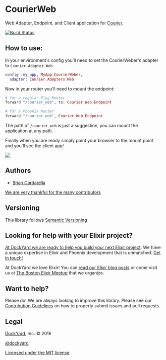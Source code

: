 # CourierWeb

Web Adapter, Endpoint, and Client application for [Courier](https://github.com/DockYard/courier).

[![Build Status](https://secure.travis-ci.org/DockYard/elixir-courier_web.svg?branch=master)](http://travis-ci.org/DockYard/elixir-courier_web)

## How to use:

In your environment's config you'll need to set the CourierWeber's adapter to `Courier.Adapter.Web`

```elixir
config :my_app, MyApp.CourierWeber,
  adapter: Courier.Adapters.Web
```

Now in your router you'll need to mount the endpoint:

```elixir
# for a regular Plug Router
forward "/courier_web", to: Courier.Web.Endpoint

# for a Phoenix Router
forward "/courier_web", Courier.Web.Endpoint
```

The path of `/courier_web` is just a suggestion, you can mount the application at any path.

Finally when you are ready simply point your browser to the mount point and you'll see the
client app!

![](http://i.imgur.com/2TfNckf.gif)

## Authors ##

* [Brian Cardarella](http://twitter.com/bcardarella)

[We are very thankful for the many contributors](https://github.com/dockyard/elixir-courier_web/graphs/contributors)

## Versioning ##

This library follows [Semantic Versioning](http://semver.org)

## Looking for help with your Elixir project? ##

[At DockYard we are ready to help you build your next Elixir project](https://dockyard.com/phoenix-consulting). We have a unique expertise 
in Elixir and Phoenix development that is unmatched. [Get in touch!](https://dockyard.com/contact/hire-us)

At DockYard we love Elixir! You can [read our Elixir blog posts](https://dockyard.com/blog/categories/elixir)
or come visit us at [The Boston Elixir Meetup](http://www.meetup.com/Boston-Elixir/) that we organize.

## Want to help? ##

Please do! We are always looking to improve this library. Please see our
[Contribution Guidelines](https://github.com/dockyard/elixir-courier_web/blob/master/CONTRIBUTING.md)
on how to properly submit issues and pull requests.

## Legal ##

[DockYard](http://dockyard.com/), Inc. &copy; 2016

[@dockyard](http://twitter.com/dockyard)

[Licensed under the MIT license](http://www.opensource.org/licenses/mit-license.php)
